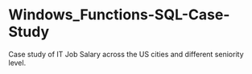 # Windows_Functions-SQL-Case-Study
Case study of IT Job Salary across the US cities and different seniority level.
